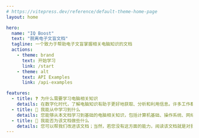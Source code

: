 ```yaml
---
# https://vitepress.dev/reference/default-theme-home-page
layout: home

hero:
  name: "IQ Boost"
  text: "脱离电子文盲文档"
  tagline: 一个致力于帮助电子文盲掌握相关电脑知识的文档
  actions:
    - theme: brand
      text: 开始学习
      link: /start
    - theme: alt
      text: API Examples
      link: /api-examples

features:
  - title: ❓ 为什么需要学习电脑相关知识
    details: 在数字化时代，了解电脑知识有助于更好地获取、分析和利用信息。许多工作都需要基本的电脑技能，掌握这些技能可以增加就业机会和职业发展的可能性。
  - title: 💖 我能从中学习到什么
    details: 您能够从本文档学习到基础的电脑相关知识，包括计算机基础、操作系统、网络、安装软件、正确提问等，这将帮助您快速上手计算机，提高工作和学习的效率。
  - title: 👋 我能否为该文档做些什么
    details: 您可以帮我们改进该文档；当然，若您没有这方面的能力，阅读该文档就是对我们最大的支持。
---
```


